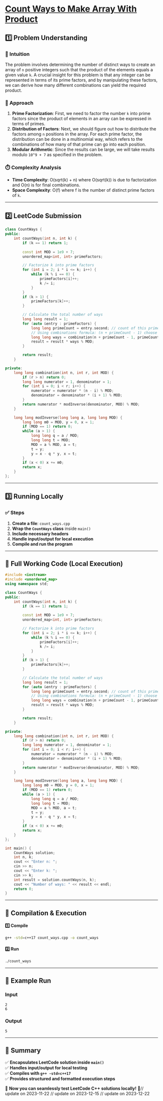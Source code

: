 # **[Count Ways to Make Array With Product](https://leetcode.com/problems/count-ways-to-make-array-with-product/description/)**  

## **1️⃣ Problem Understanding**  
### **📌 Intuition**  
The problem involves determining the number of distinct ways to create an array of `n` positive integers such that the product of the elements equals a given value `k`. A crucial insight for this problem is that any integer can be represented in terms of its prime factors, and by manipulating these factors, we can derive how many different combinations can yield the required product.  

### **🚀 Approach**  
1. **Prime Factorization**: First, we need to factor the number `k` into prime factors since the product of elements in an array can be expressed in terms of primes.
2. **Distribution of Factors**: Next, we should figure out how to distribute the factors among `n` positions in the array. For each prime factor, the distribution can be done in a multinomial way, which refers to the combinations of how many of that prime can go into each position.
3. **Modular Arithmetic**: Since the results can be large, we will take results modulo `10^9 + 7` as specified in the problem.

### **⏱️ Complexity Analysis**  
- **Time Complexity**: O(sqrt(k) + n) where O(sqrt(k)) is due to factorization and O(n) is for final combinations.
- **Space Complexity**: O(f) where f is the number of distinct prime factors of `k`.

---  

## **2️⃣ LeetCode Submission**  
```cpp
class CountWays {
public:
    int countWays(int n, int k) {
        if (k == 1) return 1;
        
        const int MOD = 1e9 + 7;
        unordered_map<int, int> primeFactors;

        // Factorize k into prime factors
        for (int i = 2; i * i <= k; i++) {
            while (k % i == 0) {
                primeFactors[i]++;
                k /= i;
            }
        }
        if (k > 1) {
            primeFactors[k]++;
        }

        // Calculate the total number of ways
        long long result = 1;
        for (auto &entry : primeFactors) {
            long long primeCount = entry.second; // count of this prime factor
            // Using combinations formula: (n + primeCount - 1) choose (primeCount)
            long long ways = combination(n + primeCount - 1, primeCount, MOD);
            result = result * ways % MOD;
        }

        return result;
    }

private:
    long long combination(int n, int r, int MOD) {
        if (r > n) return 0;
        long long numerator = 1, denominator = 1;
        for (int i = 0; i < r; i++) {
            numerator = numerator * (n - i) % MOD;
            denominator = denominator * (i + 1) % MOD;
        }
        return numerator * modInverse(denominator, MOD) % MOD;
    }

    long long modInverse(long long a, long long MOD) {
        long long m0 = MOD, y = 0, x = 1;
        if (MOD == 1) return 0;
        while (a > 1) {
            long long q = a / MOD;
            long long t = MOD;
            MOD = a % MOD, a = t;
            t = y;
            y = x - q * y, x = t;
        }
        if (x < 0) x += m0;
        return x;
    }
};  
```  

---  

## **3️⃣ Running Locally**  
### **✅ Steps**  
1. **Create a file**: `count_ways.cpp`  
2. **Wrap the `CountWays` class** inside `main()`  
3. **Include necessary headers**  
4. **Handle input/output for local execution**  
5. **Compile and run the program**  

---  

## **📝 Full Working Code (Local Execution)**  
```cpp
#include <iostream>
#include <unordered_map>
using namespace std;

class CountWays {
public:
    int countWays(int n, int k) {
        if (k == 1) return 1;
        
        const int MOD = 1e9 + 7;
        unordered_map<int, int> primeFactors;

        // Factorize k into prime factors
        for (int i = 2; i * i <= k; i++) {
            while (k % i == 0) {
                primeFactors[i]++;
                k /= i;
            }
        }
        if (k > 1) {
            primeFactors[k]++;
        }

        // Calculate the total number of ways
        long long result = 1;
        for (auto &entry : primeFactors) {
            long long primeCount = entry.second; // count of this prime factor
            // Using combinations formula: (n + primeCount - 1) choose (primeCount)
            long long ways = combination(n + primeCount - 1, primeCount, MOD);
            result = result * ways % MOD;
        }

        return result;
    }

private:
    long long combination(int n, int r, int MOD) {
        if (r > n) return 0;
        long long numerator = 1, denominator = 1;
        for (int i = 0; i < r; i++) {
            numerator = numerator * (n - i) % MOD;
            denominator = denominator * (i + 1) % MOD;
        }
        return numerator * modInverse(denominator, MOD) % MOD;
    }

    long long modInverse(long long a, long long MOD) {
        long long m0 = MOD, y = 0, x = 1;
        if (MOD == 1) return 0;
        while (a > 1) {
            long long q = a / MOD;
            long long t = MOD;
            MOD = a % MOD, a = t;
            t = y;
            y = x - q * y, x = t;
        }
        if (x < 0) x += m0;
        return x;
    }
};

int main() {
    CountWays solution;
    int n, k;
    cout << "Enter n: ";
    cin >> n;
    cout << "Enter k: ";
    cin >> k;
    int result = solution.countWays(n, k);
    cout << "Number of ways: " << result << endl;
    return 0;
}
```  

---  

## **🔧 Compilation & Execution**  
#### **1️⃣ Compile**  
```bash
g++ -std=c++17 count_ways.cpp -o count_ways
```  

#### **2️⃣ Run**  
```bash
./count_ways
```  

---  

## **🎯 Example Run**  
### **Input**  
```
2
6
```  
### **Output**  
```
5
```  

---  

## **📌 Summary**  
✅ **Encapsulates LeetCode solution inside `main()`**  
✅ **Handles input/output for local testing**  
✅ **Compiles with `g++ -std=c++17`**  
✅ **Provides structured and formatted execution steps**  

🚀 **Now you can seamlessly test LeetCode C++ solutions locally!** 🚀// update on 2023-11-22
// update on 2023-12-15
// update on 2023-12-22
